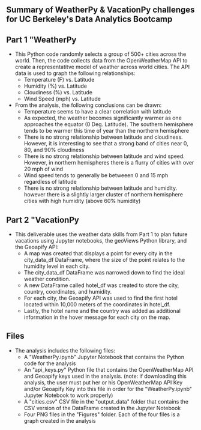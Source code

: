 ## Summary of WeatherPy & VacationPy challenges for UC Berkeley's Data Analytics Bootcamp

## Part 1 "WeatherPy

* This Python code randomly selects a group of 500+ cities across the world. Then, the code collects data from the OpenWeatherMap API to create a representatitve model of weather across world cities. The API data is used to graph the following relationships:
    * Temperature (F) vs. Latitude
    * Humidity (%) vs. Latitude
    * Cloudiness (%) vs. Latitude
    * Wind Speed (mph) vs. Latitude
* From the analysis, the following conclusions can be drawn:
    * Temperature seems to have a clear correlation with latitude
    * As expected, the weather becomes significantly warmer as one approaches the equator (0 Deg. Latitude). The southern hemisphere tends to be warmer this time of year than the northern hemisphere
    * There is no strong relationship between latitude and cloudiness. However, it is interesting to see that a strong band of cities near 0, 80, and 90% cloudiness
    * There is no strong relationship between latitude and wind speed. However, in northern hemispheres there is a flurry of cities with over 20 mph of wind
    * Wind speed tends to generally be betweeen 0 and 15 mph regardless of latitude
    * There is no strong relationship between latitude and humidity. however there is a slightly larger cluster of northern hemisphere cities with high humidity (above 60% humidity)
    
## Part 2 "VacationPy
* This deliverable uses the weather data skills from Part 1 to plan future vacations using Jupyter notebooks, the geoViews Python library, and the Geoapify API: 
   * A map was created that displays a point for every city in the city_data_df DataFrame, where the size of the point relates to the humidity level in each city. 
   * The city_data_df DataFrame was narrowed down to find the ideal weather condition. 
   * A new DataFrame called hotel_df was created to store the city, country, coordinates, and humidity. 
   * For each city, the Geoapify API was used to find the first hotel located within 10,000 meters of the coordinates in hotel_df. 
   * Lastly, the hotel name and the country was added as additional information in the hover message for each city on the map.

## Files
* The analysis includes the following files:
    * A "WeatherPy.ipynb" Jupyter Notebook that contains the Python code for the analysis
    * An "api_keys.py" Python file that contains the OpenWeatherMap API and Geoapify keys used in the analysis. (note: if downloading this analysis, the user must put her or his OpenWeatherMap API Key and/or Geoapify Key into this file in order for the "WeatherPy.ipynb" Jupyter Notebook to work properly)
    * A "cities.csv" CSV file in the "output_data" folder that contains the CSV version of the DataFrame created in the Jupyter Notebook
    * Four PNG files in the "Figures" folder. Each of the four files is a graph created in the analysis
